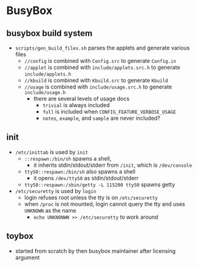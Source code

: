 BusyBox
=======

## busybox build system

- `scripts/gen_build_files.sh` parses the applets and generate various files
  - `//config` is combined with `Config.src` to generate `Config.in`
  - `//applet` is combined with `include/applets.src.h` to generate
    `include/applets.h`
  - `//kbuild` is combined with `Kbuild.src` to generate `Kbuild`
  - `//usage` is combined with `include/usage.src.h` to generate
    `include/usage.h`
    - there are several levels of usage docs
      - `trivial` is always included
      - `full` is included when `CONFIG_FEATURE_VERBOSE_USAGE`
      - `notes`, `example`, and `sample` are never included?

## init

- `/etc/inittab` is used by `init`
  - `::respawn:/bin/sh` spawns a shell,
    - it inherits stdin/stdout/stderr from `/init`, which is `/dev/console`
  - `ttyS0::respawn:/bin/sh` also spawns a shell
    - it opens `/dev/ttyS0` as stdin/stdout/stderr
  - `ttyS0::respawn:/sbin/getty -L 115200 ttyS0` spawns getty
- `/etc/securetty` is used by `login`
  - login refuses root unless the tty is on `/etc/securetty`
  - when `/proc` is not mounted, login cannot query the tty and uses `UNKNOWN`
    as the name
    - `echo UNKNONWN >> /etc/securetty` to work around

## toybox

- started from scratch by then busybox maintainer after licensing argument
